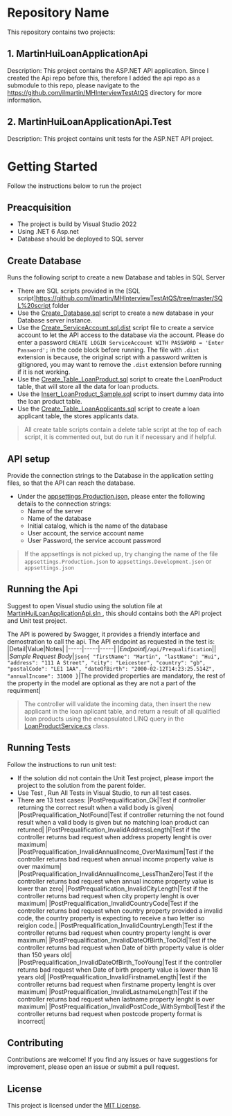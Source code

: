 # Repository Name
This repository contains two projects:

## 1. MartinHuiLoanApplicationApi 

Description: This project contains the ASP.NET API application. Since I created the Api repo before this, therefore I added the api repo as a submodule to this repo, please navigate to the https://github.com/ilmartin/MHInterviewTestAtQS directory for more information.

## 2. MartinHuiLoanApplicationApi.Test

Description: This project contains unit tests for the ASP.NET API project.


# Getting Started

Follow the instructions below to run the project

## Preacquisition

- The project is build by Visual Studio 2022
- Using .NET 6 Asp.net
- Database should be deployed to SQL server

## Create Database

Runs the following script to create a new Database and tables in SQL Server

- There are SQL scripts provided in the [SQL script]https://github.com/ilmartin/MHInterviewTestAtQS/tree/master/SQL%20script folder
- Use the [Create_Database.sql](https://github.com/ilmartin/MHInterviewTestAtQS/blob/master/SQL%20script/Create_Database.sql) script to create a new database in your Database server instance.
- Use the [Create_ServiceAccount.sql.dist](https://github.com/ilmartin/MHInterviewTestAtQS/blob/master/SQL%20script/Create_ServiceAccount.sql.dist) script file to create a service account to let the API access to the database via the account. Please do enter a password `CREATE LOGIN ServiceAccount WITH PASSWORD = 'Enter Password';` in the code block before running. The file with `.dist` extension is because, the original script with a password written is gitignored, you may want to remove the `.dist` extension before running if it is not working.
- Use the [Create_Table_LoanProduct.sql](https://github.com/ilmartin/MHInterviewTestAtQS/blob/master/SQL%20script/Create_Table_LoanProduct.sql) script to create the LoanProduct table, that will store all the data for loan products.
- Use the [Insert_LoanProduct_Sample.sql](https://github.com/ilmartin/MHInterviewTestAtQS/blob/master/SQL%20script/Insert_LoanProduct_Sample.sql) script to insert dummy data into the loan product table.
- Use the [Create_Table_LoanApplicants.sql](https://github.com/ilmartin/MHInterviewTestAtQS/blob/master/SQL%20script/Create_Table_LoanApplicants.sql) script to create a loan applicant table, the stores applicants data.

> All create table scripts contain a delete table script at the top of each script, it is commented out, but do run it if necessary and if helpful.

## API setup

Provide the connection strings to the Database in the application setting files, so that the API can reach the database.

- Under the [appsettings.Production.json](https://github.com/ilmartin/MHInterviewTestAtQS/blob/master/appsettings.Production.json), please enter the following details to the connection strings:
	- Name of the server
	- Name of the database
	- Initial catalog, which is the name of the database
	- User account, the service account name
	- User Password, the service account password
	
> If the appsettings is not picked up, try changing the name of the file `appsettings.Production.json` to `appsettings.Development.json` or `appsettings.json`

## Running the Api

Suggest to open Visual studio using the solution file at [MartinHuiLoanApplicationApi.sln
](https://github.com/ilmartin/MHInterviewTestAtQS/blob/master/MartinHuiLoanApplicationApi.sln), this should contains both the API project and Unit test project.

The API is powered by Swagger, it provides a friendly interface and demostration to call the api. The API endpoint as requested in the test is: 
|Detail|Value|Notes|
|-----|-----|-----|
|*Endpoint*|`/api/Prequalification`||
|*Sample Request Body*|```json{
  "firstName": "Martin",
  "lastName": "Hui",
  "address": "111 A Street",
  "city": "Leicester",
  "country": "gb",
  "postalCode": "LE1 1AA",
  "dateOfBirth": "2000-02-12T14:23:25.514Z",
  "annualIncome": 31000
}```|The provided properties are mandatory, the rest of the property in the model are optional as they are not a part of the requirment|

> The controller will validate the incoming data, then insert the new applicant in the loan aplicant table, and return a result of all qualified loan products using the encapsulated LINQ query in the [LoanProductService.cs](https://github.com/ilmartin/MHInterviewTestAtQS/blob/master/Services/LoanProductService.cs) class.



## Running Tests

Follow the instructions to run unit test:

- If the solution did not contain the Unit Test project, please import the project to the solution from the parent folder.
- Use Test , Run All Tests in Visual Studio, to run all test cases.
- There are 13 test cases:
|PostPrequalification_Ok|Test if controller returning the correct result when a valid body is given|
|PostPrequalification_NotFound|Test if controller returning the not found result when a valid body is given but no matching loan product can returned|
|PostPrequalification_InvalidAddressLength|Test if the controller returns bad request when address property lenght is over maximum|
|PostPrequalification_InvalidAnnualIncome_OverMaximum|Test if the controller returns bad request when annual income property value is over maximum|
|PostPrequalification_InvalidAnnualIncome_LessThanZero|Test if the controller returns bad request when annual income property value is lower than zero|
|PostPrequalification_InvalidCityLength|Test if the controller returns bad request when city property lenght is over maximum|
|PostPrequalification_InvalidCountryCode|Test if the controller returns bad request when country property provided a invalid code, the country property is expecting to receive a two letter iso reigion code.|
|PostPrequalification_InvalidCountryLength|Test if the controller returns bad request when country property lenght is over maximum|
|PostPrequalification_InvalidDateOfBirth_TooOld|Test if the controller returns bad request when Date of birth property value is older than 150 years old|
|PostPrequalification_InvalidDateOfBirth_TooYoung|Test if the controller returns bad request when Date of birth property value is lower than 18 years old|
|PostPrequalification_InvalidFirstnameLength|Test if the controller returns bad request when firstname property lenght is over maximum|
|PostPrequalification_InvalidLastnameLength|Test if the controller returns bad request when lastname property lenght is over maximum|
|PostPrequalification_InvalidPostCode_WithSymbol|Test if the controller returns bad request when postcode property format is incorrect|

## Contributing

Contributions are welcome! If you find any issues or have suggestions for improvement, please open an issue or submit a pull request.

## License

This project is licensed under the [MIT License](LICENSE).
